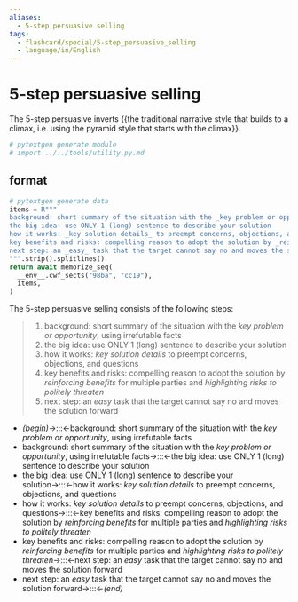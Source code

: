 ```yaml
---
aliases:
  - 5-step persuasive selling
tags:
  - flashcard/special/5-step_persuasive_selling
  - language/in/English
---
```


# 5-step persuasive selling

The 5-step persuasive inverts {{the traditional narrative style that builds to a climax, i.e. using the pyramid style that starts with the climax}}. <!--SR:!2024-08-09,45,290-->

```Python
# pytextgen generate module
# import ../../tools/utility.py.md
```

## format

```Python
# pytextgen generate data
items = R"""
background: short summary of the situation with the _key problem or opportunity_, using irrefutable facts
the big idea: use ONLY 1 (long) sentence to describe your solution
how it works: _key solution details_ to preempt concerns, objections, and questions
key benefits and risks: compelling reason to adopt the solution by _reinforcing benefits_ for multiple parties and _highlighting risks to politely threaten_
next step: an _easy_ task that the target cannot say no and moves the solution forward
""".strip().splitlines()
return await memorize_seq(
  __env__.cwf_sects("98ba", "cc19"),
  items,
)
```

The 5-step persuasive selling consists of the following steps:

<!--pytextgen generate section="98ba"--><!-- The following content is generated at 2024-06-09T06:30:40.100250+08:00. Any edits will be overridden! -->

> 1. background: short summary of the situation with the _key problem or opportunity_, using irrefutable facts
> 2. the big idea: use ONLY 1 (long) sentence to describe your solution
> 3. how it works: _key solution details_ to preempt concerns, objections, and questions
> 4. key benefits and risks: compelling reason to adopt the solution by _reinforcing benefits_ for multiple parties and _highlighting risks to politely threaten_
> 5. next step: an _easy_ task that the target cannot say no and moves the solution forward

<!--/pytextgen-->

<!--pytextgen generate section="cc19"--><!-- The following content is generated at 2024-06-09T06:27:26.828416+08:00. Any edits will be overridden! -->

- _(begin)_→:::←background: short summary of the situation with the _key problem or opportunity_, using irrefutable facts <!--SR:!2024-11-13,108,290!2024-09-01,68,310-->
- background: short summary of the situation with the _key problem or opportunity_, using irrefutable facts→:::←the big idea: use ONLY 1 (long) sentence to describe your solution <!--SR:!2024-08-12,48,290!2024-08-30,66,310-->
- the big idea: use ONLY 1 (long) sentence to describe your solution→:::←how it works: _key solution details_ to preempt concerns, objections, and questions <!--SR:!2024-08-08,46,290!2024-08-05,43,290-->
- how it works: _key solution details_ to preempt concerns, objections, and questions→:::←key benefits and risks: compelling reason to adopt the solution by _reinforcing benefits_ for multiple parties and _highlighting risks to politely threaten_ <!--SR:!2024-08-12,48,290!2024-10-10,81,270-->
- key benefits and risks: compelling reason to adopt the solution by _reinforcing benefits_ for multiple parties and _highlighting risks to politely threaten_→:::←next step: an _easy_ task that the target cannot say no and moves the solution forward <!--SR:!2024-08-10,46,290!2024-12-06,124,290-->
- next step: an _easy_ task that the target cannot say no and moves the solution forward→:::←_(end)_ <!--SR:!2024-08-14,53,310!2024-11-07,103,290-->

<!--/pytextgen-->
